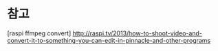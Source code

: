 
# 참고

[raspi ffmpeg convert]
http://raspi.tv/2013/how-to-shoot-video-and-convert-it-to-something-you-can-edit-in-pinnacle-and-other-programs
